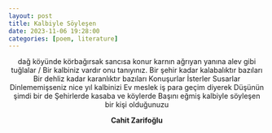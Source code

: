 ```yaml
---
layout: post
title: Kalbiyle Söyleşen
date: 2023-11-06 19:28:00
categories: [poem, literature]
---
```


<style>
sam {text-align: center;}
</style>

<sam>

dağ köyünde körbağırsak sancısa
konur karnın ağrıyan yanına
alev gibi tuğlalar
/ Bir kalbiniz vardır onu tanıyınız.
Bir şehir kadar kalabalıktır bazıları
Bir dehliz kadar karanlıktır bazıları
Konuşurlar
İsterler
Susarlar
Dinlememişseniz nice yıl kalbinizi
Ev meslek iş para geçim diyerek
Düşünün şimdi bir de
Şehirlerde kasaba ve köylerde
Başını eğmiş kalbiyle söyleşen bir kişi olduğunuzu

<b>Cahit Zarifoğlu</b>

</sam>
